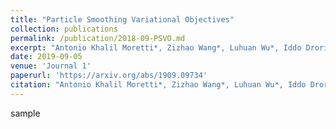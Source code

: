 ```yaml
---
title: "Particle Smoothing Variational Objectives"
collection: publications
permalink: /publication/2018-09-PSVO.md
excerpt: "Antonio Khalil Moretti*, Zizhao Wang*, Luhuan Wu*, Iddo Drori, Itsik Pe&apos;er<br/>In submission to AAAI 2020<br/>third lines"
date: 2019-09-05
venue: 'Journal 1'
paperurl: 'https://arxiv.org/abs/1909.09734'
citation: "Antonio Khalil Moretti*, Zizhao Wang*, Luhuan Wu*, Iddo Drori, Itsik Pe&apos;er."
---
```

sample
